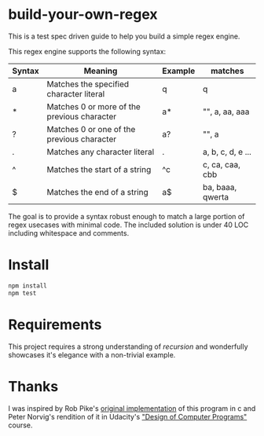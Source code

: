 # build-your-own-regex
This is a test spec driven guide to help you build a simple regex engine.

This regex engine supports the following syntax:

| Syntax | Meaning | Example | matches |
|--------|---------|---------|---------|
| a | Matches the specified character literal | q | q |
| * | Matches 0 or more of the previous character | a* | "", a, aa, aaa  |
| ? | Matches 0 or one of the previous character | a? | "", a |
| . | Matches any character literal | . | a, b, c, d, e ... |
| ^ | Matches the start of a string | ^c | c, ca, caa, cbb
| $ | Matches the end of a string | a$ | ba, baaa, qwerta |

The goal is to provide a syntax robust enough to match a large portion of regex usecases with minimal code. The included solution is under 40 LOC including whitespace and comments.

# Install

```js
npm install
npm test
```

# Requirements

This project requires a strong understanding of *recursion* and wonderfully showcases it's elegance with a non-trivial example.

# Thanks

 I was inspired by Rob Pike's [original implementation](https://www.cs.princeton.edu/courses/archive/spr09/cos333/beautiful.html) of this program in c and Peter Norvig's rendition of it in Udacity's ["Design of Computer Programs"](https://www.udacity.com/course/design-of-computer-programs--cs212) course.